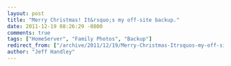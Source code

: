 ```yaml
---
layout: post
title: "Merry Christmas! It&rsquo;s my off-site backup."
date: 2011-12-19 08:26:29 -0800
comments: true
tags: ["HomeServer", "Family Photos", "Backup"]
redirect_from: ["/archive/2011/12/19/Merry-Christmas-Itrsquos-my-off-site-backup.aspx/", "/archive/2011/12/19/merry-christmas-itrsquos-my-off-site-backup.aspx"]
author: "Jeff Handley"
---
```


